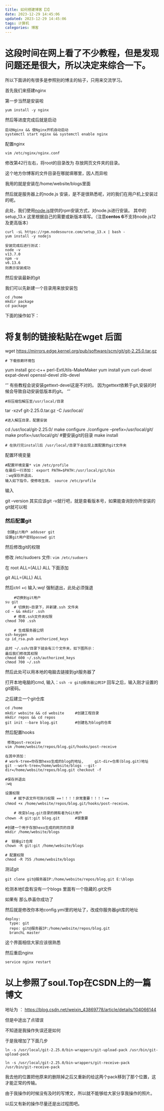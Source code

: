 ```yaml
---
title: 如何搭建博客【3】
date: 2023-12-29 14:45:06
updated: 2023-12-29 14:45:06
tags: 计算机
categories: 博客
---
```


# 这段时间在网上看了不少教程，但是发现问题还是很大，所以决定来综合一下。

所以下面讲的有很多是参照别的博主的帖子，只用来交流学习。

首先我们来搭建nginx

第一步当然是安装啦

```
yum install -y nginx
```

然后等进度完成后就是启动

```
启动Nginx && 使Nginx开机自动启动 
systemctl start nginx && systemctl enable nginx
```

配置nginx

```
vim /etc/nginx/nginx.conf
```

修改第42行左右，将root的目录改为 存放网页文件夹的目录。

这个地方你博客的文件目录在哪就填哪里，因人而异啦

我用的就是安装在/home/website/blogs里面

然后就是服务器上的node.js 安装，是不是很熟悉呢，对的我们在用户机上安装过的呢。

此处，我们使用[node.js](https://github.com/nodesource/distributions)提供的rpm安装方式，对node.js进行安装。 其中的setup_13.x 这里根据自己的需要或新版本填写。（注意**centos 6**不支持node.js12及更高版本）

```
curl -sL https://rpm.nodesource.com/setup_13.x | bash -
yum install -y nodejs

安装完成后进行测试：
node -v
v13.7.0
npm -v
v6.13.6
则表示安装成功
```

然后安装最新的git

我们可以先新建一个目录用来放安装包

```
cd /home
mkdir package
cd package
```

下面的操作如下：

# 将复制的链接粘贴在wget 后面

wget https://mirrors.edge.kernel.org/pub/software/scm/git/git-2.25.0.tar.gz

```
# 下载依赖环境包
```

yum install gcc-c++ perl-ExtUtils-MakeMaker
yum install yum curl-devel expat-devel openssl-devel zlib-devel

‘’’
有些教程会说安装gettext-devel这是不对的。
因为gettext依赖于git,安装的时候会导致自动安装低版本的git。
‘’’

```
#将压缩包解压至/usr/local/目录
```

tar -xzvf git-2.25.0.tar.gz -C /usr/local/

```
#进入解压目录，配置安装
```

cd /usr/local/git-2.25.0/
make configure
./configure –prefix=/usr/local/git/
make profix=/usr/local/git/ #要安装git的目录
make install

```
# 在执行完install后 /usr/local/目录下会出现上面配置的git文件夹
```

配置环境变量

```
#配置环境变量* vim /etc/profile 
在最后一行添加： export PATH=$PATH:/usr/local/git/bin
：wq保存并退出，
输入如下指令，使修改生效。 source /etc/profile
```

输入

git –version 其实应该git -v就行吧，就是查看版本号，如果能查询到你所安装的git就可以啦

### 然后配置git

```
 创建git用户 adduser git	
设置git用户密码passwd git
```

然后修改git的权限

修改 /etc/sudoers 文件: `vim /etc/sudoers`

在 root ALL=(ALL) ALL 下面添加

 git ALL=(ALL) ALL

然后ctrl +c 输入:wq! 强制退出，此处必须强退

```
	#切换到git用户
su git
	# 切换到~目录下，并新建.ssh 文件夹
cd ~ && mkdir .ssh
	# 修改.ssh文件夹权限
chmod 700 .ssh
	
	# 生成服务器公钥
ssh-keygen
cp id_rsa.pub authorized_keys

此时 ~/.ssh/目录下就会有三个文件夹，如下图所示：
最后我们修改其权限
chmod 600 ~/.ssh/authorized_keys
chmod 700 ~/.ssh
```

然后此处可以用本地的电脑去链接到git服务器了

打开本地电脑的cmd, 输入：`ssh -v git@服务器公网IP`
回车之后，输入刚才设置的git密码。

之后建立一个git仓库

```
cd /home
mkdir website && cd website		#创建工程目录
mkdir repos && cd repos	
git init --bare blog.git		#创建名为blog的仓库
```

然后配置hooks

```
 修改post-receive
vim /home/website/repos/blog.git/hooks/post-receive

在其中添加：
# work-tree=你存放hexo生成的blog的地址,     git-dir=仓库(blog.git)地址
git --work-tree=/home/website/blogs --git-dir=/home/website/repos/blog.git checkout -f

#保存并退出
:wq

设置权限
	# 赋予该文件可执行权限 ==！！！！非常重要！！！！==
chmod +x /home/website/repos/blog.git/hooks/post-receive、

	# 改变blog.git目录的拥有者为Git用户
chown -R git:git blog.git		#很重要

#创建一个用于存放hexo生成的网页的目录
mkdir /home/website/blogs

#  链接git仓库
chown -R git:git /home/website/blogs

# 配置权限
chmod -R 755 /home/website/blogs
```

测试git

```
git clone git@服务器IP:/home/website/repos/blog.git E:\blogs
```

检测本地E盘有没有一个blogs 里面有一个隐藏的.git文件

如果有 那么恭喜你成功了

然后就是修改你本地config.yml里的地址了，改成你服务器git库的地址

```
deploy:
  type: git
  repo: git@服务器IP:/home/website/repos/blog.git
  branchL master
```

这个界面相信大家应该很熟悉

然后重启nginx

```
service nginx restart
```

# 以上参照了soul.Top在CSDN上的一篇博文

地址为 ： https://blog.csdn.net/weixin_43869778/article/details/104066144

但是中途出了点错误

不知道是我操作失误还是如何

于是我增加了下面几步

```
ln -s /usr/local/git-2.25.0/bin-wrappers/git-upload-pack /usr/bin/git-upload-pack 

ln -s /usr/local/git-2.25.0/bin-wrappers/git-receive-pack /usr/bin/git-receive-pack
```

我去他的位置把他原来的删除掉之后又重新的给这两个pack移到了那个位置，这才能正常的传输。

由于我操作的时候没有及时的写博文，所以就不能够给大家分享我操作的照片。

以后又有新的操作尽量还是出过程图吧。

